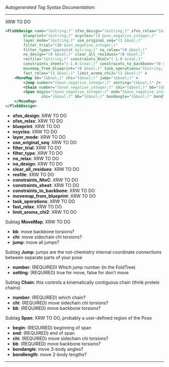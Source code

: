 _Autogenerated Tag Syntax Documentation:_

---
XRW TO DO

```xml
<FlxbbDesign name="(&string;)" sfxn_design="(&string;)" sfxn_relax="(&string;)"
        blueprint="(&string;)" ncycles="(3 &non_negative_integer;)"
        layer_mode="(&string;)" use_original_seq="(1 &bool;)"
        filter_trial="(10 &non_negative_integer;)"
        filter_type="(packstat &string;)" no_relax="(0 &bool;)"
        no_design="(0 &bool;)" clear_all_residues="(0 &bool;)"
        resfile="(&string;)" constraints_NtoC="(-1.0 &real;)"
        constraints_sheet="(-1.0 &real;)" constraints_to_backbone="(0 &bool;)"
        movemap_from_blueprint="(0 &bool;)" task_operations="(&string;)"
        fast_relax="(1 &bool;)" limit_aroma_chi2="(1 &bool;)" >
    <MoveMap bb="(&bool;)" chi="(&bool;)" jump="(&bool;)" >
        <Jump number="(&non_negative_integer;)" setting="(&bool;)" />
        <Chain number="(&non_negative_integer;)" chi="(&bool;)" bb="(&bool;)" />
        <Span begin="(&non_negative_integer;)" end="(&non_negative_integer;)"
                chi="(&bool;)" bb="(&bool;)" bondangle="(&bool;)" bondlength="(&bool;)" />
    </MoveMap>
</FlxbbDesign>
```

-   **sfxn_design**: XRW TO DO
-   **sfxn_relax**: XRW TO DO
-   **blueprint**: XRW TO DO
-   **ncycles**: XRW TO DO
-   **layer_mode**: XRW TO DO
-   **use_original_seq**: XRW TO DO
-   **filter_trial**: XRW TO DO
-   **filter_type**: XRW TO DO
-   **no_relax**: XRW TO DO
-   **no_design**: XRW TO DO
-   **clear_all_residues**: XRW TO DO
-   **resfile**: XRW TO DO
-   **constraints_NtoC**: XRW TO DO
-   **constraints_sheet**: XRW TO DO
-   **constraints_to_backbone**: XRW TO DO
-   **movemap_from_blueprint**: XRW TO DO
-   **task_operations**: XRW TO DO
-   **fast_relax**: XRW TO DO
-   **limit_aroma_chi2**: XRW TO DO


Subtag **MoveMap**:   XRW TO DO

-   **bb**: move backbone torsions?
-   **chi**: move sidechain chi torsions?
-   **jump**: move all jumps?


Subtag **Jump**:   jumps are the not-chemistry internal coordinate connections between separate parts of your pose

-   **number**: (REQUIRED) Which jump number (in the FoldTree)
-   **setting**: (REQUIRED) true for move, false for don't move

Subtag **Chain**:   this controls a kinematically contiguous chain (think protein chains)

-   **number**: (REQUIRED) which chain?
-   **chi**: (REQUIRED) move sidechain chi torsions?
-   **bb**: (REQUIRED) move backbone torsions?

Subtag **Span**:   XRW TO DO, probably a user-defined region of the Pose

-   **begin**: (REQUIRED) beginning of span
-   **end**: (REQUIRED) end of span
-   **chi**: (REQUIRED) move sidechain chi torsions?
-   **bb**: (REQUIRED) move backbone torsions?
-   **bondangle**: move 3-body angles?
-   **bondlength**: move 2-body lengths?

---

